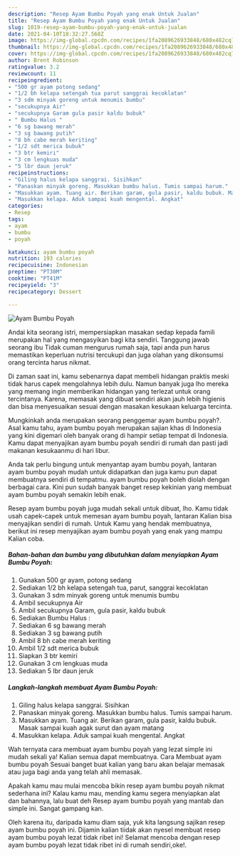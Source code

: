 ```yaml
---
description: "Resep Ayam Bumbu Poyah yang enak Untuk Jualan"
title: "Resep Ayam Bumbu Poyah yang enak Untuk Jualan"
slug: 1019-resep-ayam-bumbu-poyah-yang-enak-untuk-jualan
date: 2021-04-10T18:32:27.568Z
image: https://img-global.cpcdn.com/recipes/1fa2089626933848/680x482cq70/ayam-bumbu-poyah-foto-resep-utama.jpg
thumbnail: https://img-global.cpcdn.com/recipes/1fa2089626933848/680x482cq70/ayam-bumbu-poyah-foto-resep-utama.jpg
cover: https://img-global.cpcdn.com/recipes/1fa2089626933848/680x482cq70/ayam-bumbu-poyah-foto-resep-utama.jpg
author: Brent Robinson
ratingvalue: 3.2
reviewcount: 11
recipeingredient:
- "500 gr ayam potong sedang"
- "1/2 bh kelapa setengah tua parut sanggrai kecoklatan"
- "3 sdm minyak goreng untuk menumis bumbu"
- "secukupnya Air"
- "secukupnya Garam gula pasir kaldu bubuk"
- " Bumbu Halus "
- "6 sg bawang merah"
- "3 sg bawang putih"
- "8 bh cabe merah keriting"
- "1/2 sdt merica bubuk"
- "3 btr kemiri"
- "3 cm lengkuas muda"
- "5 lbr daun jeruk"
recipeinstructions:
- "Giling halus kelapa sanggrai. Sisihkan"
- "Panaskan minyak goreng. Masukkan bumbu halus. Tumis sampai harum."
- "Masukkan ayam. Tuang air. Berikan garam, gula pasir, kaldu bubuk. Masak sampai kuah agak surut dan ayam matang"
- "Masukkan kelapa. Aduk sampai kuah mengental. Angkat"
categories:
- Resep
tags:
- ayam
- bumbu
- poyah

katakunci: ayam bumbu poyah 
nutrition: 193 calories
recipecuisine: Indonesian
preptime: "PT30M"
cooktime: "PT41M"
recipeyield: "3"
recipecategory: Dessert

---
```



![Ayam Bumbu Poyah](https://img-global.cpcdn.com/recipes/1fa2089626933848/680x482cq70/ayam-bumbu-poyah-foto-resep-utama.jpg)

Andai kita seorang istri, mempersiapkan masakan sedap kepada famili merupakan hal yang mengasyikan bagi kita sendiri. Tanggung jawab seorang ibu Tidak cuman mengurus rumah saja, tapi anda pun harus memastikan keperluan nutrisi tercukupi dan juga olahan yang dikonsumsi orang tercinta harus nikmat.

Di zaman  saat ini, kamu sebenarnya dapat membeli hidangan praktis meski tidak harus capek mengolahnya lebih dulu. Namun banyak juga lho mereka yang memang ingin memberikan hidangan yang terlezat untuk orang tercintanya. Karena, memasak yang dibuat sendiri akan jauh lebih higienis dan bisa menyesuaikan sesuai dengan masakan kesukaan keluarga tercinta. 



Mungkinkah anda merupakan seorang penggemar ayam bumbu poyah?. Asal kamu tahu, ayam bumbu poyah merupakan sajian khas di Indonesia yang kini digemari oleh banyak orang di hampir setiap tempat di Indonesia. Kamu dapat menyajikan ayam bumbu poyah sendiri di rumah dan pasti jadi makanan kesukaanmu di hari libur.

Anda tak perlu bingung untuk menyantap ayam bumbu poyah, lantaran ayam bumbu poyah mudah untuk didapatkan dan juga kamu pun dapat membuatnya sendiri di tempatmu. ayam bumbu poyah boleh diolah dengan berbagai cara. Kini pun sudah banyak banget resep kekinian yang membuat ayam bumbu poyah semakin lebih enak.

Resep ayam bumbu poyah juga mudah sekali untuk dibuat, lho. Kamu tidak usah capek-capek untuk memesan ayam bumbu poyah, lantaran Kalian bisa menyajikan sendiri di rumah. Untuk Kamu yang hendak membuatnya, berikut ini resep menyajikan ayam bumbu poyah yang enak yang mampu Kalian coba.

<!--inarticleads1-->

##### Bahan-bahan dan bumbu yang dibutuhkan dalam menyiapkan Ayam Bumbu Poyah:

1. Gunakan 500 gr ayam, potong sedang
1. Sediakan 1/2 bh kelapa setengah tua, parut, sanggrai kecoklatan
1. Gunakan 3 sdm minyak goreng untuk menumis bumbu
1. Ambil secukupnya Air
1. Ambil secukupnya Garam, gula pasir, kaldu bubuk
1. Sediakan  Bumbu Halus :
1. Sediakan 6 sg bawang merah
1. Sediakan 3 sg bawang putih
1. Ambil 8 bh cabe merah keriting
1. Ambil 1/2 sdt merica bubuk
1. Siapkan 3 btr kemiri
1. Gunakan 3 cm lengkuas muda
1. Sediakan 5 lbr daun jeruk




<!--inarticleads2-->

##### Langkah-langkah membuat Ayam Bumbu Poyah:

1. Giling halus kelapa sanggrai. Sisihkan
1. Panaskan minyak goreng. Masukkan bumbu halus. Tumis sampai harum.
1. Masukkan ayam. Tuang air. Berikan garam, gula pasir, kaldu bubuk. Masak sampai kuah agak surut dan ayam matang
1. Masukkan kelapa. Aduk sampai kuah mengental. Angkat




Wah ternyata cara membuat ayam bumbu poyah yang lezat simple ini mudah sekali ya! Kalian semua dapat membuatnya. Cara Membuat ayam bumbu poyah Sesuai banget buat kalian yang baru akan belajar memasak atau juga bagi anda yang telah ahli memasak.

Apakah kamu mau mulai mencoba bikin resep ayam bumbu poyah nikmat sederhana ini? Kalau kamu mau, mending kamu segera menyiapkan alat dan bahannya, lalu buat deh Resep ayam bumbu poyah yang mantab dan simple ini. Sangat gampang kan. 

Oleh karena itu, daripada kamu diam saja, yuk kita langsung sajikan resep ayam bumbu poyah ini. Dijamin kalian tiidak akan nyesel membuat resep ayam bumbu poyah lezat tidak ribet ini! Selamat mencoba dengan resep ayam bumbu poyah lezat tidak ribet ini di rumah sendiri,oke!.

